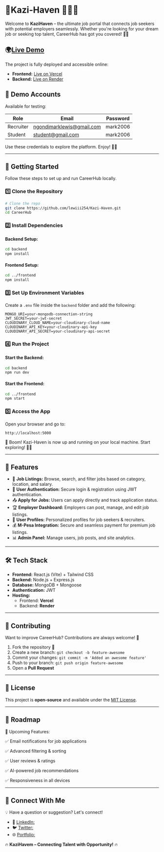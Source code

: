 # 🔗Kazi-Haven 🚀🌐🔥

Welcome to **KaziHaven** – the ultimate job portal that connects job seekers with potential employers seamlessly. Whether you're looking for your dream job or seeking top talent, CareerHub has got you covered! 🎯🚀

## 🌍[Live Demo](https://kazi-haven.vercel.app/)
The project is fully deployed and accessible online:
- **Frontend:** [Live on Vercel](https://kazi-haven.vercel.app/)
- **Backend:** [Live on Render](https://kazi-haven-2.onrender.com)

## 🚀 Demo Accounts  

Available for testing:  

| Role   | Email                         | Password  |
|--------|-------------------------------|-----------|
| Recruiter  | ngondimarklewis@gmail.com    | mark2006   |
| Student | student@gmail.com               | mark2006   |

Use these credentials to explore the platform. Enjoy! 💼✨

---

## 🚀 Getting Started
Follow these steps to set up and run CareerHub locally.

### 1️⃣ Clone the Repository
```bash
# Clone the repo
git clone https://github.com/lewiii254/Kazi-Haven.git
cd CareerHub
```

### 2️⃣ Install Dependencies
#### Backend Setup:
```bash
cd backend
npm install
```

#### Frontend Setup:
```bash
cd ../frontend
npm install
```

### 3️⃣ Set Up Environment Variables
Create a `.env` file inside the `backend` folder and add the following:
```env
MONGO_URI=your-mongodb-connection-string
JWT_SECRET=your-jwt-secret
CLOUDINARY_CLOUD_NAME=your-cloudinary-cloud-name
CLOUDINARY_API_KEY=your-cloudinary-api-key
CLOUDINARY_API_SECRET=your-cloudinary-api-secret
```

### 4️⃣ Run the Project
#### Start the Backend:
```bash
cd backend
npm run dev
```
#### Start the Frontend:
```bash
cd ../frontend
npm start
```

### 5️⃣ Access the App
Open your browser and go to:
```plaintext
http://localhost:5000
```
🎉 Boom! Kazi-Haven is now up and running on your local machine. Start exploring! 🚀🔥

---

## 🌟 Features
- 🏢 **Job Listings:** Browse, search, and filter jobs based on category, location, and salary.
- 👥 **User Authentication:** Secure login & registration using JWT authentication.
- 📤 **Apply for Jobs:** Users can apply directly and track application status.
- 🏆 **Employer Dashboard:** Employers can post, manage, and edit job listings.
- 📜 **User Profiles:** Personalized profiles for job seekers & recruiters.
- 💰 **M-Pesa Integration:** Secure and seamless payment for premium job listings.
- 📊 **Admin Panel:** Manage users, job posts, and site analytics.

---

## 🛠 Tech Stack
- **Frontend:** React.js (Vite) + Tailwind CSS
- **Backend:** Node.js + Express.js
- **Database:** MongoDB + Mongoose
- **Authentication:** JWT
- **Hosting:**
  - Frontend: **Vercel**
  - Backend: **Render**

---

## 🤝 Contributing
Want to improve CareerHub? Contributions are always welcome! 🚀
1. Fork the repository 🍴
2. Create a new branch: `git checkout -b feature-awesome`
3. Commit your changes: `git commit -m 'Added an awesome feature'`
4. Push to your branch: `git push origin feature-awesome`
5. Open a **Pull Request**

---

## 📝 License
This project is **open-source** and available under the [MIT License](LICENSE).

---

## 📅 Roadmap
🔹 Upcoming Features:

✅ Email notifications for job applications

✅ Advanced filtering & sorting

✅ User reviews & ratings

✅ AI-powered job recommendations

✅ Responsiveness in all devices

---

## 🎯 Connect With Me
💡 Have a question or suggestion? Let's connect!
- 🔗 [LinkedIn:](#)
- 🐦 [Twitter:](#)
- 🌐 [Portfolio:](#)

🔥 **KaziHavem – Connecting Talent with Opportunity!** 🔥

